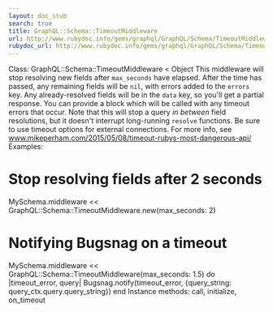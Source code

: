 ```yaml
---
layout: doc_stub
search: true
title: GraphQL::Schema::TimeoutMiddleware
url: http://www.rubydoc.info/gems/graphql/GraphQL/Schema/TimeoutMiddleware
rubydoc_url: http://www.rubydoc.info/gems/graphql/GraphQL/Schema/TimeoutMiddleware
---
```


Class: GraphQL::Schema::TimeoutMiddleware < Object
This middleware will stop resolving new fields after `max_seconds`
have elapsed. After the time has passed, any remaining fields will
be `nil`, with errors added to the `errors` key. Any
already-resolved fields will be in the `data` key, so you'll get a
partial response. 
You can provide a block which will be called with any timeout errors
that occur. 
Note that this will stop a query _in between_ field resolutions, but
it doesn't interrupt long-running `resolve` functions. Be sure to
use timeout options for external connections. For more info, see
www.mikeperham.com/2015/05/08/timeout-rubys-most-dangerous-api/ 
Examples:
# Stop resolving fields after 2 seconds
MySchema.middleware << GraphQL::Schema::TimeoutMiddleware.new(max_seconds: 2)
# Notifying Bugsnag on a timeout
MySchema.middleware << GraphQL::Schema::TimeoutMiddleware(max_seconds: 1.5) do |timeout_error, query|
Bugsnag.notify(timeout_error, {query_string: query_ctx.query.query_string})
end
Instance methods:
call, initialize, on_timeout

